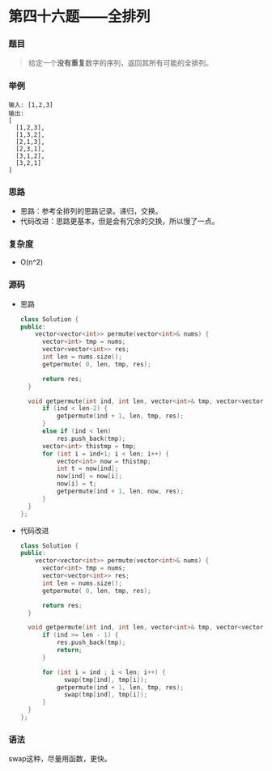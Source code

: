 # 第四十六题——全排列

### 题目

> 给定一个**没有重复**数字的序列，返回其所有可能的全排列。

### 举例

```
输入: [1,2,3]
输出:
[
  [1,2,3],
  [1,3,2],
  [2,1,3],
  [2,3,1],
  [3,1,2],
  [3,2,1]
]
```

### 思路

* 思路：参考全排列的思路记录。递归，交换。
* 代码改进：思路更基本，但是会有冗余的交换，所以慢了一点。

### 复杂度

- O(n^2)


### 源码

* 思路

  ```c++
  class Solution {
  public:
      vector<vector<int>> permute(vector<int>& nums) {
  		vector<int> tmp = nums;
  		vector<vector<int>> res;
  		int len = nums.size();
  		getpermute( 0, len, tmp, res);
  
  		return res;
  	}
  
  	void getpermute(int ind, int len, vector<int>& tmp, vector<vector<int>>& res) {
  		if (ind < len-2) {
  			getpermute(ind + 1, len, tmp, res);
  		}
  		else if (ind < len)
  			res.push_back(tmp);
  		vector<int> thistmp = tmp;
  		for (int i = ind+1; i < len; i++) {
  			vector<int> now = thistmp;
  			int t = now[ind];
  			now[ind] = now[i];
  			now[i] = t;
  			getpermute(ind + 1, len, now, res);
  		}
  	}
  };
  ```

- 代码改进

  ```c++
  class Solution {
  public:
      vector<vector<int>> permute(vector<int>& nums) {
  		vector<int> tmp = nums;
  		vector<vector<int>> res;
  		int len = nums.size();
  		getpermute( 0, len, tmp, res);
  
  		return res;
  	}
  
  	void getpermute(int ind, int len, vector<int>& tmp, vector<vector<int>>& res) {
  		if (ind >= len - 1) {
  			res.push_back(tmp);
  			return;
  		}
  
  		for (int i = ind ; i < len; i++) {
              swap(tmp[ind], tmp[i]);
  			getpermute(ind + 1, len, tmp, res);
              swap(tmp[ind], tmp[i]);
  		}
  	}
  };
  ```

### 语法

swap这种，尽量用函数，更快。